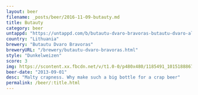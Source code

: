 ```yaml
---
layout: beer
filename: _posts/beer/2016-11-09-butauty.md
title: Butauty
category: beer
untappd: "https://untappd.com/b/butautu-dvaro-bravoras-butautu-dvaro-alus-tamsus/772478"
country: "Lithuania"
brewery: "Butautu Dvaro Bravoras"
breweryURL: "/brewery/butautu-dvaro-bravoras.html"
style: "Dunkelweizen"
score: 3
img: https://scontent.xx.fbcdn.net/v/t1.0-0/p480x480/1185491_10151888671543745_1781451969_n.jpg?_nc_cat=105&oh=9448a5523ae482641d03821f699b3304&oe=5C1C8666
beer-date: "2013-09-01"
desc: "Malty crapness. Why make such a big bottle for a crap beer"
permalink: /beer/:title.html
---
```

